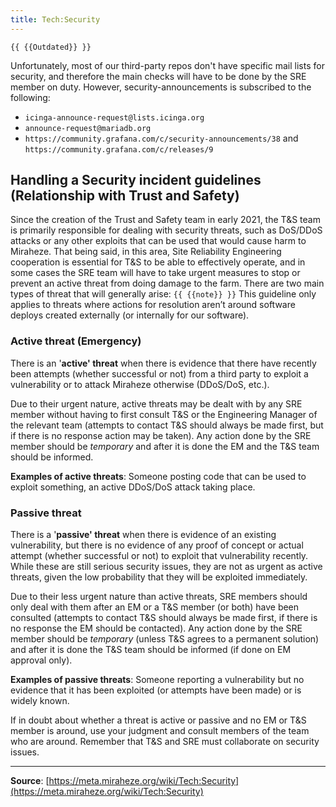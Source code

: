 ```yaml
---
title: Tech:Security
---
```


`{{ {{Outdated}} }}`

Unfortunately, most of our third-party repos don't have specific mail lists for security, and therefore the main checks will have to be done by the SRE member on duty. However, security-announcements is subscribed to the following:
* ` icinga-announce-request@lists.icinga.org `
* ` announce-request@mariadb.org `
* ` https://community.grafana.com/c/security-announcements/38 ` and ` https://community.grafana.com/c/releases/9 `

## Handling a Security incident guidelines (Relationship with Trust and Safety) 

Since the creation of the Trust and Safety team in early 2021, the T&S team is primarily responsible for dealing with security threats, such as DoS/DDoS attacks or any other exploits that can be used that would cause harm to Miraheze. That being said, in this area, Site Reliability Engineering cooperation is essential for T&S to be able to effectively operate, and in some cases the SRE team will have to take urgent measures to stop or prevent an active threat from doing damage to the farm. There are two main types of threat that will generally arise:
 `{{ {{note}} }}` This guideline only applies to threats where actions for resolution aren’t around software deploys created externally (or internally for our software).

### Active threat (Emergency) 

There is an '**active' threat** when there is evidence that there have recently been attempts (whether successful or not) from a third party to exploit a vulnerability or to attack Miraheze otherwise (DDoS/DoS, etc.).

Due to their urgent nature, active threats may be dealt with by any SRE member without having to first consult T&S or the Engineering Manager of the relevant team (attempts to contact T&S should always be made first, but if there is no response action may be taken). Any action done by the SRE member should be *temporary* and after it is done the EM and the T&S team should be informed.

**Examples of active threats**: Someone posting code that can be used to exploit something, an active DDoS/DoS attack taking place.

### Passive threat 

There is a '**passive' threat** when there is evidence of an existing vulnerability, but there is no evidence of any proof of concept or actual attempt (whether successful or not) to exploit that vulnerability recently. While these are still serious security issues, they are not as urgent as active threats, given the low probability that they will be exploited immediately.

Due to their less urgent nature than active threats, SRE members should only deal with them after an EM or a T&S member (or both) have been consulted (attempts to contact T&S should always be made first, if there is no response the EM should be contacted). Any action done by the SRE member should be *temporary* (unless T&S agrees to a permanent solution) and after it is done the T&S team should be informed (if done on EM approval only).

**Examples of passive threats**: Someone reporting a vulnerability but no evidence that it has been exploited (or attempts have been made) or is widely known.

If in doubt about whether a threat is active or passive and no EM or T&S member is around, use your judgment and consult members of the team who are around. Remember that T&S and SRE must collaborate on security issues.

----
**Source**: [https://meta.miraheze.org/wiki/Tech:Security](https://meta.miraheze.org/wiki/Tech:Security)